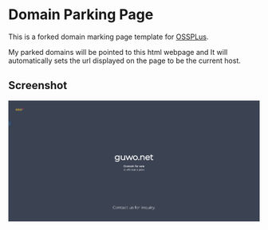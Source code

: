 Domain Parking Page
=============
This is a forked domain marking page template for [OSSPLus][ossplus].  

My parked domains will be pointed to this html webpage and It will automatically sets the url displayed on the page to be the current host.


## Screenshot
![Screenshot](/domain-landing-preview.jpeg?raw=true "Screenshot")

[ossplus]: https://www.ossplus.com/
